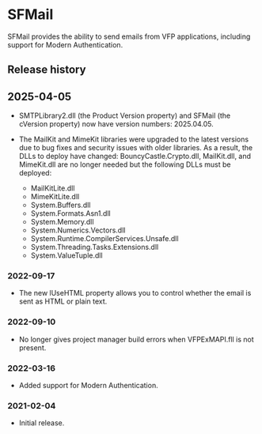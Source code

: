 # SFMail

SFMail provides the ability to send emails from VFP applications, including support for Modern Authentication.

## Release history

## 2025-04-05

* SMTPLibrary2.dll (the Product Version property) and SFMail (the cVersion property) now have version numbers: 2025.04.05.

* The MailKit and MimeKit libraries were upgraded to the latest versions due to bug fixes and security issues with older libraries. As a result, the DLLs to deploy have changed: BouncyCastle.Crypto.dll, MailKit.dll, and MimeKit.dll are no longer needed but the following DLLs must be deployed:

    * MailKitLite.dll
    * MimeKitLite.dll
    * System.Buffers.dll
    * System.Formats.Asn1.dll
    * System.Memory.dll
    * System.Numerics.Vectors.dll
    * System.Runtime.CompilerServices.Unsafe.dll
    * System.Threading.Tasks.Extensions.dll
    * System.ValueTuple.dll

### 2022-09-17

* The new lUseHTML property allows you to control whether the email is sent as HTML or plain text.

### 2022-09-10

* No longer gives project manager build errors when VFPExMAPI.fll is not present.

### 2022-03-16

* Added support for Modern Authentication.

### 2021-02-04

* Initial release.
